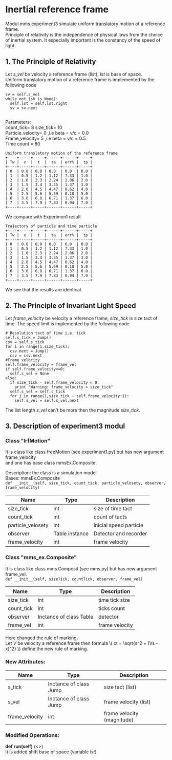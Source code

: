 # Inertial reference frame
Modul mms.experiment3 simulate uniform translatory motion of a reference frame.  
Principle of relativity is the independence of physical laws  from the choice of inertial system. It especially important is the constancy of the speed of light.  
  

## 1. The Principle of Relativity  
Let *s_vel* be velocity a reference frame (list), *lst* is base of space.  
Uniform translatory motion of a reference frame is implemented by the following code  
  
```
sv = self.s_vel
while not (sV is None):
  self.lst = self.lst.right
  sv = sv.next
 
```  
  
Parameters:  
count_tick= 8 size_tick= 10  
Particle_velocity= 0 ,i.e beta = v/c = 0.0  
Frame_velocity= 5 ,i.e beta = v/c = 0.5  
Time count = 80  
  
```  
Uniform translatory motion of the reference frame
+----+-----+-----+------+------+-----+
| Tw |  x  |  t  |  ta  | err% |  tp |
+----+-----+-----+------+------+-----+
| 0  | 0.0 | 0.0 | 0.0  | 0.0  | 0.0 |
| 1  | 0.5 | 1.2 | 1.12 | 7.33 | 1.0 |
| 2  | 1.0 | 2.3 | 2.24 | 2.86 | 2.0 |
| 3  | 1.5 | 3.4 | 3.35 | 1.37 | 3.0 |
| 4  | 2.0 | 4.5 | 4.47 | 0.62 | 4.0 |
| 5  | 2.5 | 5.6 | 5.59 | 0.18 | 5.0 |
| 6  | 3.0 | 6.8 | 6.71 | 1.37 | 6.0 |
| 7  | 3.5 | 7.9 | 7.83 | 0.94 | 7.0 |
+----+-----+-----+------+------+-----+
```  
  
We compare with Experimen1 result  

```
Trajectory of particle and time particle
+----+-----+-----+------+------+-----+
| Tw |  x  |  t  |  ta  | err% |  tp |
+----+-----+-----+------+------+-----+
| 0  | 0.0 | 0.0 | 0.0  | 0.0  | 0.0 |
| 1  | 0.5 | 1.2 | 1.12 | 7.33 | 1.0 |
| 2  | 1.0 | 2.3 | 2.24 | 2.86 | 2.0 |
| 3  | 1.5 | 3.4 | 3.35 | 1.37 | 3.0 |
| 4  | 2.0 | 4.5 | 4.47 | 0.62 | 4.0 |
| 5  | 2.5 | 5.6 | 5.59 | 0.18 | 5.0 |
| 6  | 3.0 | 6.8 | 6.71 | 1.37 | 6.0 |
| 7  | 3.5 | 7.9 | 7.83 | 0.94 | 7.0 |
+----+-----+-----+------+------+-----+  
```  
We see that the results are identical.


## 2. The Principle of Invariant Light Speed  
Let *frame_velocity* be velocity a reference frame, *size_tick* is size tact of time. 
The speed limit is implemented by the following code  
  
```
# Resolution tact of time i.e. tick
self.s_tick = Jump()
csv = self.s_tick
for i in range(1,size_tick):
  csv.next = Jump()
  csv = csv.next  
#Frame velocity
self.frame_velocity = frame_vel
if self.frame_velocity<=0:
  self.s_vel = None
else:
  if size_tick - self.frame_velocity < 0:
    print "Warning: frame_velocity > size_tick" 
  self.s_vel = self.s_tick
  for i in range(1,size_tick - self.frame_velocity+1):
    self.s_vel = self.s_vel.next

```  
The list length *s_vel* can't be more then the magnitude *size_tick*.  
  

## 3. Description of experiment3 modul
  
### Class "IrfMotion"  
  
It is class like  class freeMotion (see experiment1.py) but has new argument frame_velocity  
and one has base class mmsEx.Composite.   
  
Description: the class is a simulation model  
Bases: mmsEx.Composite   
`def __init__(self, size_tick, count_tick, particle_velosety, observer, frame_velocity)`  
  
Name | Type | Description  
---- | ---- | ----------- 
size_tick | int | size of time tact
count_tick | int | count of tacts
particle_velosety | int | inicial speed particle
observer | Table instance | Detector and recorder
frame_velocity | int | frame velocity


### Class "mms_ex.Composite"  
It is class like  class mms.Composit (see mms.py) but has new argument frame_vel.   
`def __init__(self, sizeTick, countTick, observer, frame_vel)`  
  
Name | Type | Description  
---- | ---- | ----------- 
size_tick | int | time tick size  
count_tick | int | ticks count   
observer | Inctance of class Table | detector   
frame_vel | int | frame velocity  
  
Here changed the rule of marking.  
Let *V* be velocity a reference frame then formula \\( ct = \sqrt{s^2 + (Vs -x)^2} \\) define the new rule of marking.  
  
### New Attributes:  
  
Name | Type | Description  
---- | ---- | ----------- 
s_tick | Inctance of class Jump | size tact (list) 
s_vel | Inctance of class Jump | frame velocity (list) 
frame_velocity | int | frame velocity (magnitude)  
  
### Modified Operations:    
**def run(self)**  (<<Exist>>)  
It is added shift base of space (variable *lst*)   

